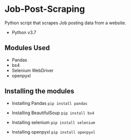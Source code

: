 # Job-Post-Scraping
Python script that scrapes Job posting data from a website.

* Python v3.7

## Modules Used
* Pandas
* bs4
* Selenium WebDriver
* openpyxl

## Installing the modules
* Installing Pandas 
```pip install pandas```

* Installing BeautifulSoup 
```pip install bs4```

* Installing selenium 
```pip install selenium```

* Installing openpyxl 
```pip install openpyxl```
